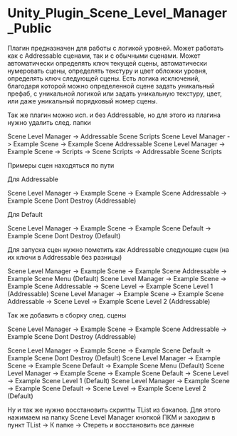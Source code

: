# Unity_Plugin_Scene_Level_Manager_Public
Плагин предназначен для работы с логикой уровней. Может работать как с Addressable сценами, так и с обычными сценами.
Может автоматически определять ключ текущей сцены, автоматически нумеровать сцены, определять текстуру и цвет обложки уровня, определять ключ следующей сцены.
Есть логика исключений, благодаря которой можно определенной сцене задать уникальный префаб, с уникальной логикой или задать уникальную текстуру, цвет, или даже уникальный порядковый номер сцены.


Так же плагин можно исп. и без Addressable, но для этого из плагина нужно удалить след. папки

Scene Level Manager -> Addressable Scene Scripts
Scene Level Manager -> Example Scene -> Example Scene Addressable
Scene Level Manager -> Example Scene -> Scripts -> Scene Scripts -> Addressable Scene Scripts


Примеры сцен находяться по пути

Для Addressable

Scene Level Manager -> Example Scene -> Example Scene Addressable -> Example Scene Dont Destroy (Addressable)

Для Default

Scene Level Manager -> Example Scene -> Example Scene Default -> Example Scene Dont Destroy (Default)


Для запуска сцен нужно пометить как Addressable следующие сцен (на их ключи в Addressable без разницы)

Scene Level Manager -> Example Scene -> Example Scene Addressable -> Example Scene Menu (Default)
Scene Level Manager -> Example Scene -> Example Scene Addressable -> Scene Level -> Example Scene Level 1 (Addressable)
Scene Level Manager -> Example Scene -> Example Scene Addressable -> Scene Level -> Example Scene Level 2 (Addressable)

Так же добавить в сборку след. сцены

Scene Level Manager -> Example Scene -> Example Scene Addressable -> Example Scene Dont Destroy (Addressable)

Scene Level Manager -> Example Scene -> Example Scene Default -> Example Scene Dont Destroy (Default)
Scene Level Manager -> Example Scene -> Example Scene Default -> Example Scene Menu (Default)
Scene Level Manager -> Example Scene -> Example Scene Default -> Scene Level -> Example Scene Level 1 (Default)
Scene Level Manager -> Example Scene -> Example Scene Default -> Scene Level -> Example Scene Level 2 (Default)

Ну и так же нужно восстановить скрипты TList из бэкапов. Для этого нажимаем на папку Scene Level Manager кнопкой ПКМ и заходим в пункт TList -> К папке -> Стереть и восстановить все данные

